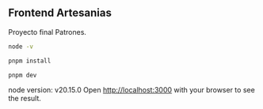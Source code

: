 ## Frontend Artesanias

Proyecto final Patrones.

```bash
node -v

pnpm install

pnpm dev

```
node version: v20.15.0
Open [http://localhost:3000](http://localhost:3000) with your browser to see the result.
